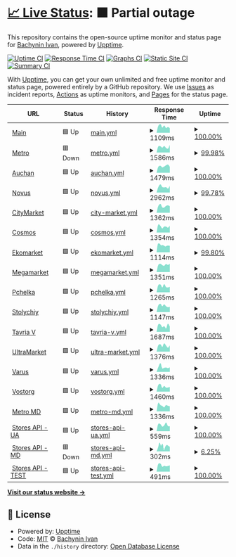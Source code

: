# [📈 Live Status](https://vanyakosmos.github.io/zakaz-uptime): <!--live status--> **🟧 Partial outage**

This repository contains the open-source uptime monitor and status page for [Bachynin Ivan](t.me/vanyakosmos), powered by [Upptime](https://github.com/upptime/upptime).

[![Uptime CI](https://github.com/koj-co/upptime/workflows/Uptime%20CI/badge.svg)](https://github.com/koj-co/upptime/actions?query=workflow%3A%22Uptime+CI%22)
[![Response Time CI](https://github.com/koj-co/upptime/workflows/Response%20Time%20CI/badge.svg)](https://github.com/koj-co/upptime/actions?query=workflow%3A%22Response+Time+CI%22)
[![Graphs CI](https://github.com/koj-co/upptime/workflows/Graphs%20CI/badge.svg)](https://github.com/koj-co/upptime/actions?query=workflow%3A%22Graphs+CI%22)
[![Static Site CI](https://github.com/koj-co/upptime/workflows/Static%20Site%20CI/badge.svg)](https://github.com/koj-co/upptime/actions?query=workflow%3A%22Static+Site+CI%22)
[![Summary CI](https://github.com/koj-co/upptime/workflows/Summary%20CI/badge.svg)](https://github.com/koj-co/upptime/actions?query=workflow%3A%22Summary+CI%22)

With [Upptime](https://upptime.js.org), you can get your own unlimited and free uptime monitor and status page, powered entirely by a GitHub repository. We use [Issues](https://github.com/vanyakosmos/zakaz-uptime/issues) as incident reports, [Actions](https://github.com/vanyakosmos/zakaz-uptime/actions) as uptime monitors, and [Pages](https://vanyakosmos.github.io/zakaz-uptime) for the status page.

<!--start: status pages-->
<!-- This summary is generated by Upptime (https://github.com/upptime/upptime) -->
<!-- Do not edit this manually, your changes will be overwritten -->
<!-- prettier-ignore -->
| URL | Status | History | Response Time | Uptime |
| --- | ------ | ------- | ------------- | ------ |
| <img alt="" src="https://icons.duckduckgo.com/ip3/zakaz.ua.ico" height="13"> [Main](https://zakaz.ua) | 🟩 Up | [main.yml](https://github.com/vanyakosmos/zakaz-uptime/commits/HEAD/history/main.yml) | <details><summary><img alt="Response time graph" src="./graphs/main/response-time-week.png" height="20"> 1109ms</summary><br><a href="https://vanyakosmos.github.io/zakaz-uptime/history/main"><img alt="Response time 807" src="https://img.shields.io/endpoint?url=https%3A%2F%2Fraw.githubusercontent.com%2Fvanyakosmos%2Fzakaz-uptime%2FHEAD%2Fapi%2Fmain%2Fresponse-time.json"></a><br><a href="https://vanyakosmos.github.io/zakaz-uptime/history/main"><img alt="24-hour response time 831" src="https://img.shields.io/endpoint?url=https%3A%2F%2Fraw.githubusercontent.com%2Fvanyakosmos%2Fzakaz-uptime%2FHEAD%2Fapi%2Fmain%2Fresponse-time-day.json"></a><br><a href="https://vanyakosmos.github.io/zakaz-uptime/history/main"><img alt="7-day response time 1109" src="https://img.shields.io/endpoint?url=https%3A%2F%2Fraw.githubusercontent.com%2Fvanyakosmos%2Fzakaz-uptime%2FHEAD%2Fapi%2Fmain%2Fresponse-time-week.json"></a><br><a href="https://vanyakosmos.github.io/zakaz-uptime/history/main"><img alt="30-day response time 1128" src="https://img.shields.io/endpoint?url=https%3A%2F%2Fraw.githubusercontent.com%2Fvanyakosmos%2Fzakaz-uptime%2FHEAD%2Fapi%2Fmain%2Fresponse-time-month.json"></a><br><a href="https://vanyakosmos.github.io/zakaz-uptime/history/main"><img alt="1-year response time 812" src="https://img.shields.io/endpoint?url=https%3A%2F%2Fraw.githubusercontent.com%2Fvanyakosmos%2Fzakaz-uptime%2FHEAD%2Fapi%2Fmain%2Fresponse-time-year.json"></a></details> | <details><summary><a href="https://vanyakosmos.github.io/zakaz-uptime/history/main">100.00%</a></summary><a href="https://vanyakosmos.github.io/zakaz-uptime/history/main"><img alt="All-time uptime 88.96%" src="https://img.shields.io/endpoint?url=https%3A%2F%2Fraw.githubusercontent.com%2Fvanyakosmos%2Fzakaz-uptime%2FHEAD%2Fapi%2Fmain%2Fuptime.json"></a><br><a href="https://vanyakosmos.github.io/zakaz-uptime/history/main"><img alt="24-hour uptime 100.00%" src="https://img.shields.io/endpoint?url=https%3A%2F%2Fraw.githubusercontent.com%2Fvanyakosmos%2Fzakaz-uptime%2FHEAD%2Fapi%2Fmain%2Fuptime-day.json"></a><br><a href="https://vanyakosmos.github.io/zakaz-uptime/history/main"><img alt="7-day uptime 100.00%" src="https://img.shields.io/endpoint?url=https%3A%2F%2Fraw.githubusercontent.com%2Fvanyakosmos%2Fzakaz-uptime%2FHEAD%2Fapi%2Fmain%2Fuptime-week.json"></a><br><a href="https://vanyakosmos.github.io/zakaz-uptime/history/main"><img alt="30-day uptime 100.00%" src="https://img.shields.io/endpoint?url=https%3A%2F%2Fraw.githubusercontent.com%2Fvanyakosmos%2Fzakaz-uptime%2FHEAD%2Fapi%2Fmain%2Fuptime-month.json"></a><br><a href="https://vanyakosmos.github.io/zakaz-uptime/history/main"><img alt="1-year uptime 99.89%" src="https://img.shields.io/endpoint?url=https%3A%2F%2Fraw.githubusercontent.com%2Fvanyakosmos%2Fzakaz-uptime%2FHEAD%2Fapi%2Fmain%2Fuptime-year.json"></a></details>
| <img alt="" src="https://icons.duckduckgo.com/ip3/metro.zakaz.ua.ico" height="13"> [Metro](https://metro.zakaz.ua) | 🟥 Down | [metro.yml](https://github.com/vanyakosmos/zakaz-uptime/commits/HEAD/history/metro.yml) | <details><summary><img alt="Response time graph" src="./graphs/metro/response-time-week.png" height="20"> 1586ms</summary><br><a href="https://vanyakosmos.github.io/zakaz-uptime/history/metro"><img alt="Response time 1634" src="https://img.shields.io/endpoint?url=https%3A%2F%2Fraw.githubusercontent.com%2Fvanyakosmos%2Fzakaz-uptime%2FHEAD%2Fapi%2Fmetro%2Fresponse-time.json"></a><br><a href="https://vanyakosmos.github.io/zakaz-uptime/history/metro"><img alt="24-hour response time 2092" src="https://img.shields.io/endpoint?url=https%3A%2F%2Fraw.githubusercontent.com%2Fvanyakosmos%2Fzakaz-uptime%2FHEAD%2Fapi%2Fmetro%2Fresponse-time-day.json"></a><br><a href="https://vanyakosmos.github.io/zakaz-uptime/history/metro"><img alt="7-day response time 1586" src="https://img.shields.io/endpoint?url=https%3A%2F%2Fraw.githubusercontent.com%2Fvanyakosmos%2Fzakaz-uptime%2FHEAD%2Fapi%2Fmetro%2Fresponse-time-week.json"></a><br><a href="https://vanyakosmos.github.io/zakaz-uptime/history/metro"><img alt="30-day response time 1587" src="https://img.shields.io/endpoint?url=https%3A%2F%2Fraw.githubusercontent.com%2Fvanyakosmos%2Fzakaz-uptime%2FHEAD%2Fapi%2Fmetro%2Fresponse-time-month.json"></a><br><a href="https://vanyakosmos.github.io/zakaz-uptime/history/metro"><img alt="1-year response time 1720" src="https://img.shields.io/endpoint?url=https%3A%2F%2Fraw.githubusercontent.com%2Fvanyakosmos%2Fzakaz-uptime%2FHEAD%2Fapi%2Fmetro%2Fresponse-time-year.json"></a></details> | <details><summary><a href="https://vanyakosmos.github.io/zakaz-uptime/history/metro">99.98%</a></summary><a href="https://vanyakosmos.github.io/zakaz-uptime/history/metro"><img alt="All-time uptime 87.45%" src="https://img.shields.io/endpoint?url=https%3A%2F%2Fraw.githubusercontent.com%2Fvanyakosmos%2Fzakaz-uptime%2FHEAD%2Fapi%2Fmetro%2Fuptime.json"></a><br><a href="https://vanyakosmos.github.io/zakaz-uptime/history/metro"><img alt="24-hour uptime 99.83%" src="https://img.shields.io/endpoint?url=https%3A%2F%2Fraw.githubusercontent.com%2Fvanyakosmos%2Fzakaz-uptime%2FHEAD%2Fapi%2Fmetro%2Fuptime-day.json"></a><br><a href="https://vanyakosmos.github.io/zakaz-uptime/history/metro"><img alt="7-day uptime 99.98%" src="https://img.shields.io/endpoint?url=https%3A%2F%2Fraw.githubusercontent.com%2Fvanyakosmos%2Fzakaz-uptime%2FHEAD%2Fapi%2Fmetro%2Fuptime-week.json"></a><br><a href="https://vanyakosmos.github.io/zakaz-uptime/history/metro"><img alt="30-day uptime 82.39%" src="https://img.shields.io/endpoint?url=https%3A%2F%2Fraw.githubusercontent.com%2Fvanyakosmos%2Fzakaz-uptime%2FHEAD%2Fapi%2Fmetro%2Fuptime-month.json"></a><br><a href="https://vanyakosmos.github.io/zakaz-uptime/history/metro"><img alt="1-year uptime 93.90%" src="https://img.shields.io/endpoint?url=https%3A%2F%2Fraw.githubusercontent.com%2Fvanyakosmos%2Fzakaz-uptime%2FHEAD%2Fapi%2Fmetro%2Fuptime-year.json"></a></details>
| <img alt="" src="https://icons.duckduckgo.com/ip3/auchan.zakaz.ua.ico" height="13"> [Auchan](https://auchan.zakaz.ua) | 🟩 Up | [auchan.yml](https://github.com/vanyakosmos/zakaz-uptime/commits/HEAD/history/auchan.yml) | <details><summary><img alt="Response time graph" src="./graphs/auchan/response-time-week.png" height="20"> 1479ms</summary><br><a href="https://vanyakosmos.github.io/zakaz-uptime/history/auchan"><img alt="Response time 1827" src="https://img.shields.io/endpoint?url=https%3A%2F%2Fraw.githubusercontent.com%2Fvanyakosmos%2Fzakaz-uptime%2FHEAD%2Fapi%2Fauchan%2Fresponse-time.json"></a><br><a href="https://vanyakosmos.github.io/zakaz-uptime/history/auchan"><img alt="24-hour response time 1324" src="https://img.shields.io/endpoint?url=https%3A%2F%2Fraw.githubusercontent.com%2Fvanyakosmos%2Fzakaz-uptime%2FHEAD%2Fapi%2Fauchan%2Fresponse-time-day.json"></a><br><a href="https://vanyakosmos.github.io/zakaz-uptime/history/auchan"><img alt="7-day response time 1479" src="https://img.shields.io/endpoint?url=https%3A%2F%2Fraw.githubusercontent.com%2Fvanyakosmos%2Fzakaz-uptime%2FHEAD%2Fapi%2Fauchan%2Fresponse-time-week.json"></a><br><a href="https://vanyakosmos.github.io/zakaz-uptime/history/auchan"><img alt="30-day response time 1617" src="https://img.shields.io/endpoint?url=https%3A%2F%2Fraw.githubusercontent.com%2Fvanyakosmos%2Fzakaz-uptime%2FHEAD%2Fapi%2Fauchan%2Fresponse-time-month.json"></a><br><a href="https://vanyakosmos.github.io/zakaz-uptime/history/auchan"><img alt="1-year response time 1864" src="https://img.shields.io/endpoint?url=https%3A%2F%2Fraw.githubusercontent.com%2Fvanyakosmos%2Fzakaz-uptime%2FHEAD%2Fapi%2Fauchan%2Fresponse-time-year.json"></a></details> | <details><summary><a href="https://vanyakosmos.github.io/zakaz-uptime/history/auchan">100.00%</a></summary><a href="https://vanyakosmos.github.io/zakaz-uptime/history/auchan"><img alt="All-time uptime 88.90%" src="https://img.shields.io/endpoint?url=https%3A%2F%2Fraw.githubusercontent.com%2Fvanyakosmos%2Fzakaz-uptime%2FHEAD%2Fapi%2Fauchan%2Fuptime.json"></a><br><a href="https://vanyakosmos.github.io/zakaz-uptime/history/auchan"><img alt="24-hour uptime 100.00%" src="https://img.shields.io/endpoint?url=https%3A%2F%2Fraw.githubusercontent.com%2Fvanyakosmos%2Fzakaz-uptime%2FHEAD%2Fapi%2Fauchan%2Fuptime-day.json"></a><br><a href="https://vanyakosmos.github.io/zakaz-uptime/history/auchan"><img alt="7-day uptime 100.00%" src="https://img.shields.io/endpoint?url=https%3A%2F%2Fraw.githubusercontent.com%2Fvanyakosmos%2Fzakaz-uptime%2FHEAD%2Fapi%2Fauchan%2Fuptime-week.json"></a><br><a href="https://vanyakosmos.github.io/zakaz-uptime/history/auchan"><img alt="30-day uptime 100.00%" src="https://img.shields.io/endpoint?url=https%3A%2F%2Fraw.githubusercontent.com%2Fvanyakosmos%2Fzakaz-uptime%2FHEAD%2Fapi%2Fauchan%2Fuptime-month.json"></a><br><a href="https://vanyakosmos.github.io/zakaz-uptime/history/auchan"><img alt="1-year uptime 99.82%" src="https://img.shields.io/endpoint?url=https%3A%2F%2Fraw.githubusercontent.com%2Fvanyakosmos%2Fzakaz-uptime%2FHEAD%2Fapi%2Fauchan%2Fuptime-year.json"></a></details>
| <img alt="" src="https://icons.duckduckgo.com/ip3/novus.zakaz.ua.ico" height="13"> [Novus](https://novus.zakaz.ua) | 🟩 Up | [novus.yml](https://github.com/vanyakosmos/zakaz-uptime/commits/HEAD/history/novus.yml) | <details><summary><img alt="Response time graph" src="./graphs/novus/response-time-week.png" height="20"> 2962ms</summary><br><a href="https://vanyakosmos.github.io/zakaz-uptime/history/novus"><img alt="Response time 1722" src="https://img.shields.io/endpoint?url=https%3A%2F%2Fraw.githubusercontent.com%2Fvanyakosmos%2Fzakaz-uptime%2FHEAD%2Fapi%2Fnovus%2Fresponse-time.json"></a><br><a href="https://vanyakosmos.github.io/zakaz-uptime/history/novus"><img alt="24-hour response time 7126" src="https://img.shields.io/endpoint?url=https%3A%2F%2Fraw.githubusercontent.com%2Fvanyakosmos%2Fzakaz-uptime%2FHEAD%2Fapi%2Fnovus%2Fresponse-time-day.json"></a><br><a href="https://vanyakosmos.github.io/zakaz-uptime/history/novus"><img alt="7-day response time 2962" src="https://img.shields.io/endpoint?url=https%3A%2F%2Fraw.githubusercontent.com%2Fvanyakosmos%2Fzakaz-uptime%2FHEAD%2Fapi%2Fnovus%2Fresponse-time-week.json"></a><br><a href="https://vanyakosmos.github.io/zakaz-uptime/history/novus"><img alt="30-day response time 1995" src="https://img.shields.io/endpoint?url=https%3A%2F%2Fraw.githubusercontent.com%2Fvanyakosmos%2Fzakaz-uptime%2FHEAD%2Fapi%2Fnovus%2Fresponse-time-month.json"></a><br><a href="https://vanyakosmos.github.io/zakaz-uptime/history/novus"><img alt="1-year response time 1760" src="https://img.shields.io/endpoint?url=https%3A%2F%2Fraw.githubusercontent.com%2Fvanyakosmos%2Fzakaz-uptime%2FHEAD%2Fapi%2Fnovus%2Fresponse-time-year.json"></a></details> | <details><summary><a href="https://vanyakosmos.github.io/zakaz-uptime/history/novus">99.78%</a></summary><a href="https://vanyakosmos.github.io/zakaz-uptime/history/novus"><img alt="All-time uptime 88.97%" src="https://img.shields.io/endpoint?url=https%3A%2F%2Fraw.githubusercontent.com%2Fvanyakosmos%2Fzakaz-uptime%2FHEAD%2Fapi%2Fnovus%2Fuptime.json"></a><br><a href="https://vanyakosmos.github.io/zakaz-uptime/history/novus"><img alt="24-hour uptime 98.48%" src="https://img.shields.io/endpoint?url=https%3A%2F%2Fraw.githubusercontent.com%2Fvanyakosmos%2Fzakaz-uptime%2FHEAD%2Fapi%2Fnovus%2Fuptime-day.json"></a><br><a href="https://vanyakosmos.github.io/zakaz-uptime/history/novus"><img alt="7-day uptime 99.78%" src="https://img.shields.io/endpoint?url=https%3A%2F%2Fraw.githubusercontent.com%2Fvanyakosmos%2Fzakaz-uptime%2FHEAD%2Fapi%2Fnovus%2Fuptime-week.json"></a><br><a href="https://vanyakosmos.github.io/zakaz-uptime/history/novus"><img alt="30-day uptime 99.95%" src="https://img.shields.io/endpoint?url=https%3A%2F%2Fraw.githubusercontent.com%2Fvanyakosmos%2Fzakaz-uptime%2FHEAD%2Fapi%2Fnovus%2Fuptime-month.json"></a><br><a href="https://vanyakosmos.github.io/zakaz-uptime/history/novus"><img alt="1-year uptime 99.81%" src="https://img.shields.io/endpoint?url=https%3A%2F%2Fraw.githubusercontent.com%2Fvanyakosmos%2Fzakaz-uptime%2FHEAD%2Fapi%2Fnovus%2Fuptime-year.json"></a></details>
| <img alt="" src="https://icons.duckduckgo.com/ip3/citymarket.zakaz.ua.ico" height="13"> [CityMarket](https://citymarket.zakaz.ua) | 🟩 Up | [city-market.yml](https://github.com/vanyakosmos/zakaz-uptime/commits/HEAD/history/city-market.yml) | <details><summary><img alt="Response time graph" src="./graphs/city-market/response-time-week.png" height="20"> 1362ms</summary><br><a href="https://vanyakosmos.github.io/zakaz-uptime/history/city-market"><img alt="Response time 1097" src="https://img.shields.io/endpoint?url=https%3A%2F%2Fraw.githubusercontent.com%2Fvanyakosmos%2Fzakaz-uptime%2FHEAD%2Fapi%2Fcity-market%2Fresponse-time.json"></a><br><a href="https://vanyakosmos.github.io/zakaz-uptime/history/city-market"><img alt="24-hour response time 1329" src="https://img.shields.io/endpoint?url=https%3A%2F%2Fraw.githubusercontent.com%2Fvanyakosmos%2Fzakaz-uptime%2FHEAD%2Fapi%2Fcity-market%2Fresponse-time-day.json"></a><br><a href="https://vanyakosmos.github.io/zakaz-uptime/history/city-market"><img alt="7-day response time 1362" src="https://img.shields.io/endpoint?url=https%3A%2F%2Fraw.githubusercontent.com%2Fvanyakosmos%2Fzakaz-uptime%2FHEAD%2Fapi%2Fcity-market%2Fresponse-time-week.json"></a><br><a href="https://vanyakosmos.github.io/zakaz-uptime/history/city-market"><img alt="30-day response time 1410" src="https://img.shields.io/endpoint?url=https%3A%2F%2Fraw.githubusercontent.com%2Fvanyakosmos%2Fzakaz-uptime%2FHEAD%2Fapi%2Fcity-market%2Fresponse-time-month.json"></a><br><a href="https://vanyakosmos.github.io/zakaz-uptime/history/city-market"><img alt="1-year response time 1064" src="https://img.shields.io/endpoint?url=https%3A%2F%2Fraw.githubusercontent.com%2Fvanyakosmos%2Fzakaz-uptime%2FHEAD%2Fapi%2Fcity-market%2Fresponse-time-year.json"></a></details> | <details><summary><a href="https://vanyakosmos.github.io/zakaz-uptime/history/city-market">100.00%</a></summary><a href="https://vanyakosmos.github.io/zakaz-uptime/history/city-market"><img alt="All-time uptime 86.11%" src="https://img.shields.io/endpoint?url=https%3A%2F%2Fraw.githubusercontent.com%2Fvanyakosmos%2Fzakaz-uptime%2FHEAD%2Fapi%2Fcity-market%2Fuptime.json"></a><br><a href="https://vanyakosmos.github.io/zakaz-uptime/history/city-market"><img alt="24-hour uptime 100.00%" src="https://img.shields.io/endpoint?url=https%3A%2F%2Fraw.githubusercontent.com%2Fvanyakosmos%2Fzakaz-uptime%2FHEAD%2Fapi%2Fcity-market%2Fuptime-day.json"></a><br><a href="https://vanyakosmos.github.io/zakaz-uptime/history/city-market"><img alt="7-day uptime 100.00%" src="https://img.shields.io/endpoint?url=https%3A%2F%2Fraw.githubusercontent.com%2Fvanyakosmos%2Fzakaz-uptime%2FHEAD%2Fapi%2Fcity-market%2Fuptime-week.json"></a><br><a href="https://vanyakosmos.github.io/zakaz-uptime/history/city-market"><img alt="30-day uptime 100.00%" src="https://img.shields.io/endpoint?url=https%3A%2F%2Fraw.githubusercontent.com%2Fvanyakosmos%2Fzakaz-uptime%2FHEAD%2Fapi%2Fcity-market%2Fuptime-month.json"></a><br><a href="https://vanyakosmos.github.io/zakaz-uptime/history/city-market"><img alt="1-year uptime 99.89%" src="https://img.shields.io/endpoint?url=https%3A%2F%2Fraw.githubusercontent.com%2Fvanyakosmos%2Fzakaz-uptime%2FHEAD%2Fapi%2Fcity-market%2Fuptime-year.json"></a></details>
| <img alt="" src="https://icons.duckduckgo.com/ip3/cosmos.zakaz.ua.ico" height="13"> [Cosmos](https://cosmos.zakaz.ua) | 🟩 Up | [cosmos.yml](https://github.com/vanyakosmos/zakaz-uptime/commits/HEAD/history/cosmos.yml) | <details><summary><img alt="Response time graph" src="./graphs/cosmos/response-time-week.png" height="20"> 1354ms</summary><br><a href="https://vanyakosmos.github.io/zakaz-uptime/history/cosmos"><img alt="Response time 1673" src="https://img.shields.io/endpoint?url=https%3A%2F%2Fraw.githubusercontent.com%2Fvanyakosmos%2Fzakaz-uptime%2FHEAD%2Fapi%2Fcosmos%2Fresponse-time.json"></a><br><a href="https://vanyakosmos.github.io/zakaz-uptime/history/cosmos"><img alt="24-hour response time 1508" src="https://img.shields.io/endpoint?url=https%3A%2F%2Fraw.githubusercontent.com%2Fvanyakosmos%2Fzakaz-uptime%2FHEAD%2Fapi%2Fcosmos%2Fresponse-time-day.json"></a><br><a href="https://vanyakosmos.github.io/zakaz-uptime/history/cosmos"><img alt="7-day response time 1354" src="https://img.shields.io/endpoint?url=https%3A%2F%2Fraw.githubusercontent.com%2Fvanyakosmos%2Fzakaz-uptime%2FHEAD%2Fapi%2Fcosmos%2Fresponse-time-week.json"></a><br><a href="https://vanyakosmos.github.io/zakaz-uptime/history/cosmos"><img alt="30-day response time 1706" src="https://img.shields.io/endpoint?url=https%3A%2F%2Fraw.githubusercontent.com%2Fvanyakosmos%2Fzakaz-uptime%2FHEAD%2Fapi%2Fcosmos%2Fresponse-time-month.json"></a><br><a href="https://vanyakosmos.github.io/zakaz-uptime/history/cosmos"><img alt="1-year response time 1699" src="https://img.shields.io/endpoint?url=https%3A%2F%2Fraw.githubusercontent.com%2Fvanyakosmos%2Fzakaz-uptime%2FHEAD%2Fapi%2Fcosmos%2Fresponse-time-year.json"></a></details> | <details><summary><a href="https://vanyakosmos.github.io/zakaz-uptime/history/cosmos">100.00%</a></summary><a href="https://vanyakosmos.github.io/zakaz-uptime/history/cosmos"><img alt="All-time uptime 86.23%" src="https://img.shields.io/endpoint?url=https%3A%2F%2Fraw.githubusercontent.com%2Fvanyakosmos%2Fzakaz-uptime%2FHEAD%2Fapi%2Fcosmos%2Fuptime.json"></a><br><a href="https://vanyakosmos.github.io/zakaz-uptime/history/cosmos"><img alt="24-hour uptime 100.00%" src="https://img.shields.io/endpoint?url=https%3A%2F%2Fraw.githubusercontent.com%2Fvanyakosmos%2Fzakaz-uptime%2FHEAD%2Fapi%2Fcosmos%2Fuptime-day.json"></a><br><a href="https://vanyakosmos.github.io/zakaz-uptime/history/cosmos"><img alt="7-day uptime 100.00%" src="https://img.shields.io/endpoint?url=https%3A%2F%2Fraw.githubusercontent.com%2Fvanyakosmos%2Fzakaz-uptime%2FHEAD%2Fapi%2Fcosmos%2Fuptime-week.json"></a><br><a href="https://vanyakosmos.github.io/zakaz-uptime/history/cosmos"><img alt="30-day uptime 100.00%" src="https://img.shields.io/endpoint?url=https%3A%2F%2Fraw.githubusercontent.com%2Fvanyakosmos%2Fzakaz-uptime%2FHEAD%2Fapi%2Fcosmos%2Fuptime-month.json"></a><br><a href="https://vanyakosmos.github.io/zakaz-uptime/history/cosmos"><img alt="1-year uptime 99.82%" src="https://img.shields.io/endpoint?url=https%3A%2F%2Fraw.githubusercontent.com%2Fvanyakosmos%2Fzakaz-uptime%2FHEAD%2Fapi%2Fcosmos%2Fuptime-year.json"></a></details>
| <img alt="" src="https://icons.duckduckgo.com/ip3/ekomarket.zakaz.ua.ico" height="13"> [Ekomarket](https://ekomarket.zakaz.ua) | 🟩 Up | [ekomarket.yml](https://github.com/vanyakosmos/zakaz-uptime/commits/HEAD/history/ekomarket.yml) | <details><summary><img alt="Response time graph" src="./graphs/ekomarket/response-time-week.png" height="20"> 1114ms</summary><br><a href="https://vanyakosmos.github.io/zakaz-uptime/history/ekomarket"><img alt="Response time 897" src="https://img.shields.io/endpoint?url=https%3A%2F%2Fraw.githubusercontent.com%2Fvanyakosmos%2Fzakaz-uptime%2FHEAD%2Fapi%2Fekomarket%2Fresponse-time.json"></a><br><a href="https://vanyakosmos.github.io/zakaz-uptime/history/ekomarket"><img alt="24-hour response time 1015" src="https://img.shields.io/endpoint?url=https%3A%2F%2Fraw.githubusercontent.com%2Fvanyakosmos%2Fzakaz-uptime%2FHEAD%2Fapi%2Fekomarket%2Fresponse-time-day.json"></a><br><a href="https://vanyakosmos.github.io/zakaz-uptime/history/ekomarket"><img alt="7-day response time 1114" src="https://img.shields.io/endpoint?url=https%3A%2F%2Fraw.githubusercontent.com%2Fvanyakosmos%2Fzakaz-uptime%2FHEAD%2Fapi%2Fekomarket%2Fresponse-time-week.json"></a><br><a href="https://vanyakosmos.github.io/zakaz-uptime/history/ekomarket"><img alt="30-day response time 1173" src="https://img.shields.io/endpoint?url=https%3A%2F%2Fraw.githubusercontent.com%2Fvanyakosmos%2Fzakaz-uptime%2FHEAD%2Fapi%2Fekomarket%2Fresponse-time-month.json"></a><br><a href="https://vanyakosmos.github.io/zakaz-uptime/history/ekomarket"><img alt="1-year response time 894" src="https://img.shields.io/endpoint?url=https%3A%2F%2Fraw.githubusercontent.com%2Fvanyakosmos%2Fzakaz-uptime%2FHEAD%2Fapi%2Fekomarket%2Fresponse-time-year.json"></a></details> | <details><summary><a href="https://vanyakosmos.github.io/zakaz-uptime/history/ekomarket">99.80%</a></summary><a href="https://vanyakosmos.github.io/zakaz-uptime/history/ekomarket"><img alt="All-time uptime 86.22%" src="https://img.shields.io/endpoint?url=https%3A%2F%2Fraw.githubusercontent.com%2Fvanyakosmos%2Fzakaz-uptime%2FHEAD%2Fapi%2Fekomarket%2Fuptime.json"></a><br><a href="https://vanyakosmos.github.io/zakaz-uptime/history/ekomarket"><img alt="24-hour uptime 100.00%" src="https://img.shields.io/endpoint?url=https%3A%2F%2Fraw.githubusercontent.com%2Fvanyakosmos%2Fzakaz-uptime%2FHEAD%2Fapi%2Fekomarket%2Fuptime-day.json"></a><br><a href="https://vanyakosmos.github.io/zakaz-uptime/history/ekomarket"><img alt="7-day uptime 99.80%" src="https://img.shields.io/endpoint?url=https%3A%2F%2Fraw.githubusercontent.com%2Fvanyakosmos%2Fzakaz-uptime%2FHEAD%2Fapi%2Fekomarket%2Fuptime-week.json"></a><br><a href="https://vanyakosmos.github.io/zakaz-uptime/history/ekomarket"><img alt="30-day uptime 99.95%" src="https://img.shields.io/endpoint?url=https%3A%2F%2Fraw.githubusercontent.com%2Fvanyakosmos%2Fzakaz-uptime%2FHEAD%2Fapi%2Fekomarket%2Fuptime-month.json"></a><br><a href="https://vanyakosmos.github.io/zakaz-uptime/history/ekomarket"><img alt="1-year uptime 99.88%" src="https://img.shields.io/endpoint?url=https%3A%2F%2Fraw.githubusercontent.com%2Fvanyakosmos%2Fzakaz-uptime%2FHEAD%2Fapi%2Fekomarket%2Fuptime-year.json"></a></details>
| <img alt="" src="https://icons.duckduckgo.com/ip3/megamarket.zakaz.ua.ico" height="13"> [Megamarket](https://megamarket.zakaz.ua) | 🟩 Up | [megamarket.yml](https://github.com/vanyakosmos/zakaz-uptime/commits/HEAD/history/megamarket.yml) | <details><summary><img alt="Response time graph" src="./graphs/megamarket/response-time-week.png" height="20"> 1351ms</summary><br><a href="https://vanyakosmos.github.io/zakaz-uptime/history/megamarket"><img alt="Response time 1648" src="https://img.shields.io/endpoint?url=https%3A%2F%2Fraw.githubusercontent.com%2Fvanyakosmos%2Fzakaz-uptime%2FHEAD%2Fapi%2Fmegamarket%2Fresponse-time.json"></a><br><a href="https://vanyakosmos.github.io/zakaz-uptime/history/megamarket"><img alt="24-hour response time 1510" src="https://img.shields.io/endpoint?url=https%3A%2F%2Fraw.githubusercontent.com%2Fvanyakosmos%2Fzakaz-uptime%2FHEAD%2Fapi%2Fmegamarket%2Fresponse-time-day.json"></a><br><a href="https://vanyakosmos.github.io/zakaz-uptime/history/megamarket"><img alt="7-day response time 1351" src="https://img.shields.io/endpoint?url=https%3A%2F%2Fraw.githubusercontent.com%2Fvanyakosmos%2Fzakaz-uptime%2FHEAD%2Fapi%2Fmegamarket%2Fresponse-time-week.json"></a><br><a href="https://vanyakosmos.github.io/zakaz-uptime/history/megamarket"><img alt="30-day response time 1646" src="https://img.shields.io/endpoint?url=https%3A%2F%2Fraw.githubusercontent.com%2Fvanyakosmos%2Fzakaz-uptime%2FHEAD%2Fapi%2Fmegamarket%2Fresponse-time-month.json"></a><br><a href="https://vanyakosmos.github.io/zakaz-uptime/history/megamarket"><img alt="1-year response time 1659" src="https://img.shields.io/endpoint?url=https%3A%2F%2Fraw.githubusercontent.com%2Fvanyakosmos%2Fzakaz-uptime%2FHEAD%2Fapi%2Fmegamarket%2Fresponse-time-year.json"></a></details> | <details><summary><a href="https://vanyakosmos.github.io/zakaz-uptime/history/megamarket">100.00%</a></summary><a href="https://vanyakosmos.github.io/zakaz-uptime/history/megamarket"><img alt="All-time uptime 86.23%" src="https://img.shields.io/endpoint?url=https%3A%2F%2Fraw.githubusercontent.com%2Fvanyakosmos%2Fzakaz-uptime%2FHEAD%2Fapi%2Fmegamarket%2Fuptime.json"></a><br><a href="https://vanyakosmos.github.io/zakaz-uptime/history/megamarket"><img alt="24-hour uptime 100.00%" src="https://img.shields.io/endpoint?url=https%3A%2F%2Fraw.githubusercontent.com%2Fvanyakosmos%2Fzakaz-uptime%2FHEAD%2Fapi%2Fmegamarket%2Fuptime-day.json"></a><br><a href="https://vanyakosmos.github.io/zakaz-uptime/history/megamarket"><img alt="7-day uptime 100.00%" src="https://img.shields.io/endpoint?url=https%3A%2F%2Fraw.githubusercontent.com%2Fvanyakosmos%2Fzakaz-uptime%2FHEAD%2Fapi%2Fmegamarket%2Fuptime-week.json"></a><br><a href="https://vanyakosmos.github.io/zakaz-uptime/history/megamarket"><img alt="30-day uptime 100.00%" src="https://img.shields.io/endpoint?url=https%3A%2F%2Fraw.githubusercontent.com%2Fvanyakosmos%2Fzakaz-uptime%2FHEAD%2Fapi%2Fmegamarket%2Fuptime-month.json"></a><br><a href="https://vanyakosmos.github.io/zakaz-uptime/history/megamarket"><img alt="1-year uptime 99.82%" src="https://img.shields.io/endpoint?url=https%3A%2F%2Fraw.githubusercontent.com%2Fvanyakosmos%2Fzakaz-uptime%2FHEAD%2Fapi%2Fmegamarket%2Fuptime-year.json"></a></details>
| <img alt="" src="https://icons.duckduckgo.com/ip3/pchelka.zakaz.ua.ico" height="13"> [Pchelka](https://pchelka.zakaz.ua) | 🟩 Up | [pchelka.yml](https://github.com/vanyakosmos/zakaz-uptime/commits/HEAD/history/pchelka.yml) | <details><summary><img alt="Response time graph" src="./graphs/pchelka/response-time-week.png" height="20"> 1265ms</summary><br><a href="https://vanyakosmos.github.io/zakaz-uptime/history/pchelka"><img alt="Response time 845" src="https://img.shields.io/endpoint?url=https%3A%2F%2Fraw.githubusercontent.com%2Fvanyakosmos%2Fzakaz-uptime%2FHEAD%2Fapi%2Fpchelka%2Fresponse-time.json"></a><br><a href="https://vanyakosmos.github.io/zakaz-uptime/history/pchelka"><img alt="24-hour response time 1105" src="https://img.shields.io/endpoint?url=https%3A%2F%2Fraw.githubusercontent.com%2Fvanyakosmos%2Fzakaz-uptime%2FHEAD%2Fapi%2Fpchelka%2Fresponse-time-day.json"></a><br><a href="https://vanyakosmos.github.io/zakaz-uptime/history/pchelka"><img alt="7-day response time 1265" src="https://img.shields.io/endpoint?url=https%3A%2F%2Fraw.githubusercontent.com%2Fvanyakosmos%2Fzakaz-uptime%2FHEAD%2Fapi%2Fpchelka%2Fresponse-time-week.json"></a><br><a href="https://vanyakosmos.github.io/zakaz-uptime/history/pchelka"><img alt="30-day response time 1232" src="https://img.shields.io/endpoint?url=https%3A%2F%2Fraw.githubusercontent.com%2Fvanyakosmos%2Fzakaz-uptime%2FHEAD%2Fapi%2Fpchelka%2Fresponse-time-month.json"></a><br><a href="https://vanyakosmos.github.io/zakaz-uptime/history/pchelka"><img alt="1-year response time 841" src="https://img.shields.io/endpoint?url=https%3A%2F%2Fraw.githubusercontent.com%2Fvanyakosmos%2Fzakaz-uptime%2FHEAD%2Fapi%2Fpchelka%2Fresponse-time-year.json"></a></details> | <details><summary><a href="https://vanyakosmos.github.io/zakaz-uptime/history/pchelka">100.00%</a></summary><a href="https://vanyakosmos.github.io/zakaz-uptime/history/pchelka"><img alt="All-time uptime 86.11%" src="https://img.shields.io/endpoint?url=https%3A%2F%2Fraw.githubusercontent.com%2Fvanyakosmos%2Fzakaz-uptime%2FHEAD%2Fapi%2Fpchelka%2Fuptime.json"></a><br><a href="https://vanyakosmos.github.io/zakaz-uptime/history/pchelka"><img alt="24-hour uptime 100.00%" src="https://img.shields.io/endpoint?url=https%3A%2F%2Fraw.githubusercontent.com%2Fvanyakosmos%2Fzakaz-uptime%2FHEAD%2Fapi%2Fpchelka%2Fuptime-day.json"></a><br><a href="https://vanyakosmos.github.io/zakaz-uptime/history/pchelka"><img alt="7-day uptime 100.00%" src="https://img.shields.io/endpoint?url=https%3A%2F%2Fraw.githubusercontent.com%2Fvanyakosmos%2Fzakaz-uptime%2FHEAD%2Fapi%2Fpchelka%2Fuptime-week.json"></a><br><a href="https://vanyakosmos.github.io/zakaz-uptime/history/pchelka"><img alt="30-day uptime 100.00%" src="https://img.shields.io/endpoint?url=https%3A%2F%2Fraw.githubusercontent.com%2Fvanyakosmos%2Fzakaz-uptime%2FHEAD%2Fapi%2Fpchelka%2Fuptime-month.json"></a><br><a href="https://vanyakosmos.github.io/zakaz-uptime/history/pchelka"><img alt="1-year uptime 99.89%" src="https://img.shields.io/endpoint?url=https%3A%2F%2Fraw.githubusercontent.com%2Fvanyakosmos%2Fzakaz-uptime%2FHEAD%2Fapi%2Fpchelka%2Fuptime-year.json"></a></details>
| <img alt="" src="https://icons.duckduckgo.com/ip3/stolychyi.zakaz.ua.ico" height="13"> [Stolychiy](https://stolychyi.zakaz.ua) | 🟩 Up | [stolychiy.yml](https://github.com/vanyakosmos/zakaz-uptime/commits/HEAD/history/stolychiy.yml) | <details><summary><img alt="Response time graph" src="./graphs/stolychiy/response-time-week.png" height="20"> 1147ms</summary><br><a href="https://vanyakosmos.github.io/zakaz-uptime/history/stolychiy"><img alt="Response time 869" src="https://img.shields.io/endpoint?url=https%3A%2F%2Fraw.githubusercontent.com%2Fvanyakosmos%2Fzakaz-uptime%2FHEAD%2Fapi%2Fstolychiy%2Fresponse-time.json"></a><br><a href="https://vanyakosmos.github.io/zakaz-uptime/history/stolychiy"><img alt="24-hour response time 941" src="https://img.shields.io/endpoint?url=https%3A%2F%2Fraw.githubusercontent.com%2Fvanyakosmos%2Fzakaz-uptime%2FHEAD%2Fapi%2Fstolychiy%2Fresponse-time-day.json"></a><br><a href="https://vanyakosmos.github.io/zakaz-uptime/history/stolychiy"><img alt="7-day response time 1147" src="https://img.shields.io/endpoint?url=https%3A%2F%2Fraw.githubusercontent.com%2Fvanyakosmos%2Fzakaz-uptime%2FHEAD%2Fapi%2Fstolychiy%2Fresponse-time-week.json"></a><br><a href="https://vanyakosmos.github.io/zakaz-uptime/history/stolychiy"><img alt="30-day response time 1218" src="https://img.shields.io/endpoint?url=https%3A%2F%2Fraw.githubusercontent.com%2Fvanyakosmos%2Fzakaz-uptime%2FHEAD%2Fapi%2Fstolychiy%2Fresponse-time-month.json"></a><br><a href="https://vanyakosmos.github.io/zakaz-uptime/history/stolychiy"><img alt="1-year response time 877" src="https://img.shields.io/endpoint?url=https%3A%2F%2Fraw.githubusercontent.com%2Fvanyakosmos%2Fzakaz-uptime%2FHEAD%2Fapi%2Fstolychiy%2Fresponse-time-year.json"></a></details> | <details><summary><a href="https://vanyakosmos.github.io/zakaz-uptime/history/stolychiy">100.00%</a></summary><a href="https://vanyakosmos.github.io/zakaz-uptime/history/stolychiy"><img alt="All-time uptime 86.22%" src="https://img.shields.io/endpoint?url=https%3A%2F%2Fraw.githubusercontent.com%2Fvanyakosmos%2Fzakaz-uptime%2FHEAD%2Fapi%2Fstolychiy%2Fuptime.json"></a><br><a href="https://vanyakosmos.github.io/zakaz-uptime/history/stolychiy"><img alt="24-hour uptime 100.00%" src="https://img.shields.io/endpoint?url=https%3A%2F%2Fraw.githubusercontent.com%2Fvanyakosmos%2Fzakaz-uptime%2FHEAD%2Fapi%2Fstolychiy%2Fuptime-day.json"></a><br><a href="https://vanyakosmos.github.io/zakaz-uptime/history/stolychiy"><img alt="7-day uptime 100.00%" src="https://img.shields.io/endpoint?url=https%3A%2F%2Fraw.githubusercontent.com%2Fvanyakosmos%2Fzakaz-uptime%2FHEAD%2Fapi%2Fstolychiy%2Fuptime-week.json"></a><br><a href="https://vanyakosmos.github.io/zakaz-uptime/history/stolychiy"><img alt="30-day uptime 100.00%" src="https://img.shields.io/endpoint?url=https%3A%2F%2Fraw.githubusercontent.com%2Fvanyakosmos%2Fzakaz-uptime%2FHEAD%2Fapi%2Fstolychiy%2Fuptime-month.json"></a><br><a href="https://vanyakosmos.github.io/zakaz-uptime/history/stolychiy"><img alt="1-year uptime 99.89%" src="https://img.shields.io/endpoint?url=https%3A%2F%2Fraw.githubusercontent.com%2Fvanyakosmos%2Fzakaz-uptime%2FHEAD%2Fapi%2Fstolychiy%2Fuptime-year.json"></a></details>
| <img alt="" src="https://icons.duckduckgo.com/ip3/tavriav.zakaz.ua.ico" height="13"> [Tavria V](https://tavriav.zakaz.ua) | 🟩 Up | [tavria-v.yml](https://github.com/vanyakosmos/zakaz-uptime/commits/HEAD/history/tavria-v.yml) | <details><summary><img alt="Response time graph" src="./graphs/tavria-v/response-time-week.png" height="20"> 1687ms</summary><br><a href="https://vanyakosmos.github.io/zakaz-uptime/history/tavria-v"><img alt="Response time 1574" src="https://img.shields.io/endpoint?url=https%3A%2F%2Fraw.githubusercontent.com%2Fvanyakosmos%2Fzakaz-uptime%2FHEAD%2Fapi%2Ftavria-v%2Fresponse-time.json"></a><br><a href="https://vanyakosmos.github.io/zakaz-uptime/history/tavria-v"><img alt="24-hour response time 1443" src="https://img.shields.io/endpoint?url=https%3A%2F%2Fraw.githubusercontent.com%2Fvanyakosmos%2Fzakaz-uptime%2FHEAD%2Fapi%2Ftavria-v%2Fresponse-time-day.json"></a><br><a href="https://vanyakosmos.github.io/zakaz-uptime/history/tavria-v"><img alt="7-day response time 1687" src="https://img.shields.io/endpoint?url=https%3A%2F%2Fraw.githubusercontent.com%2Fvanyakosmos%2Fzakaz-uptime%2FHEAD%2Fapi%2Ftavria-v%2Fresponse-time-week.json"></a><br><a href="https://vanyakosmos.github.io/zakaz-uptime/history/tavria-v"><img alt="30-day response time 1563" src="https://img.shields.io/endpoint?url=https%3A%2F%2Fraw.githubusercontent.com%2Fvanyakosmos%2Fzakaz-uptime%2FHEAD%2Fapi%2Ftavria-v%2Fresponse-time-month.json"></a><br><a href="https://vanyakosmos.github.io/zakaz-uptime/history/tavria-v"><img alt="1-year response time 1592" src="https://img.shields.io/endpoint?url=https%3A%2F%2Fraw.githubusercontent.com%2Fvanyakosmos%2Fzakaz-uptime%2FHEAD%2Fapi%2Ftavria-v%2Fresponse-time-year.json"></a></details> | <details><summary><a href="https://vanyakosmos.github.io/zakaz-uptime/history/tavria-v">100.00%</a></summary><a href="https://vanyakosmos.github.io/zakaz-uptime/history/tavria-v"><img alt="All-time uptime 86.23%" src="https://img.shields.io/endpoint?url=https%3A%2F%2Fraw.githubusercontent.com%2Fvanyakosmos%2Fzakaz-uptime%2FHEAD%2Fapi%2Ftavria-v%2Fuptime.json"></a><br><a href="https://vanyakosmos.github.io/zakaz-uptime/history/tavria-v"><img alt="24-hour uptime 100.00%" src="https://img.shields.io/endpoint?url=https%3A%2F%2Fraw.githubusercontent.com%2Fvanyakosmos%2Fzakaz-uptime%2FHEAD%2Fapi%2Ftavria-v%2Fuptime-day.json"></a><br><a href="https://vanyakosmos.github.io/zakaz-uptime/history/tavria-v"><img alt="7-day uptime 100.00%" src="https://img.shields.io/endpoint?url=https%3A%2F%2Fraw.githubusercontent.com%2Fvanyakosmos%2Fzakaz-uptime%2FHEAD%2Fapi%2Ftavria-v%2Fuptime-week.json"></a><br><a href="https://vanyakosmos.github.io/zakaz-uptime/history/tavria-v"><img alt="30-day uptime 100.00%" src="https://img.shields.io/endpoint?url=https%3A%2F%2Fraw.githubusercontent.com%2Fvanyakosmos%2Fzakaz-uptime%2FHEAD%2Fapi%2Ftavria-v%2Fuptime-month.json"></a><br><a href="https://vanyakosmos.github.io/zakaz-uptime/history/tavria-v"><img alt="1-year uptime 99.82%" src="https://img.shields.io/endpoint?url=https%3A%2F%2Fraw.githubusercontent.com%2Fvanyakosmos%2Fzakaz-uptime%2FHEAD%2Fapi%2Ftavria-v%2Fuptime-year.json"></a></details>
| <img alt="" src="https://icons.duckduckgo.com/ip3/ultramarket.zakaz.ua.ico" height="13"> [UltraMarket](https://ultramarket.zakaz.ua) | 🟩 Up | [ultra-market.yml](https://github.com/vanyakosmos/zakaz-uptime/commits/HEAD/history/ultra-market.yml) | <details><summary><img alt="Response time graph" src="./graphs/ultra-market/response-time-week.png" height="20"> 1376ms</summary><br><a href="https://vanyakosmos.github.io/zakaz-uptime/history/ultra-market"><img alt="Response time 1637" src="https://img.shields.io/endpoint?url=https%3A%2F%2Fraw.githubusercontent.com%2Fvanyakosmos%2Fzakaz-uptime%2FHEAD%2Fapi%2Fultra-market%2Fresponse-time.json"></a><br><a href="https://vanyakosmos.github.io/zakaz-uptime/history/ultra-market"><img alt="24-hour response time 1368" src="https://img.shields.io/endpoint?url=https%3A%2F%2Fraw.githubusercontent.com%2Fvanyakosmos%2Fzakaz-uptime%2FHEAD%2Fapi%2Fultra-market%2Fresponse-time-day.json"></a><br><a href="https://vanyakosmos.github.io/zakaz-uptime/history/ultra-market"><img alt="7-day response time 1376" src="https://img.shields.io/endpoint?url=https%3A%2F%2Fraw.githubusercontent.com%2Fvanyakosmos%2Fzakaz-uptime%2FHEAD%2Fapi%2Fultra-market%2Fresponse-time-week.json"></a><br><a href="https://vanyakosmos.github.io/zakaz-uptime/history/ultra-market"><img alt="30-day response time 1701" src="https://img.shields.io/endpoint?url=https%3A%2F%2Fraw.githubusercontent.com%2Fvanyakosmos%2Fzakaz-uptime%2FHEAD%2Fapi%2Fultra-market%2Fresponse-time-month.json"></a><br><a href="https://vanyakosmos.github.io/zakaz-uptime/history/ultra-market"><img alt="1-year response time 1667" src="https://img.shields.io/endpoint?url=https%3A%2F%2Fraw.githubusercontent.com%2Fvanyakosmos%2Fzakaz-uptime%2FHEAD%2Fapi%2Fultra-market%2Fresponse-time-year.json"></a></details> | <details><summary><a href="https://vanyakosmos.github.io/zakaz-uptime/history/ultra-market">100.00%</a></summary><a href="https://vanyakosmos.github.io/zakaz-uptime/history/ultra-market"><img alt="All-time uptime 86.23%" src="https://img.shields.io/endpoint?url=https%3A%2F%2Fraw.githubusercontent.com%2Fvanyakosmos%2Fzakaz-uptime%2FHEAD%2Fapi%2Fultra-market%2Fuptime.json"></a><br><a href="https://vanyakosmos.github.io/zakaz-uptime/history/ultra-market"><img alt="24-hour uptime 100.00%" src="https://img.shields.io/endpoint?url=https%3A%2F%2Fraw.githubusercontent.com%2Fvanyakosmos%2Fzakaz-uptime%2FHEAD%2Fapi%2Fultra-market%2Fuptime-day.json"></a><br><a href="https://vanyakosmos.github.io/zakaz-uptime/history/ultra-market"><img alt="7-day uptime 100.00%" src="https://img.shields.io/endpoint?url=https%3A%2F%2Fraw.githubusercontent.com%2Fvanyakosmos%2Fzakaz-uptime%2FHEAD%2Fapi%2Fultra-market%2Fuptime-week.json"></a><br><a href="https://vanyakosmos.github.io/zakaz-uptime/history/ultra-market"><img alt="30-day uptime 100.00%" src="https://img.shields.io/endpoint?url=https%3A%2F%2Fraw.githubusercontent.com%2Fvanyakosmos%2Fzakaz-uptime%2FHEAD%2Fapi%2Fultra-market%2Fuptime-month.json"></a><br><a href="https://vanyakosmos.github.io/zakaz-uptime/history/ultra-market"><img alt="1-year uptime 99.83%" src="https://img.shields.io/endpoint?url=https%3A%2F%2Fraw.githubusercontent.com%2Fvanyakosmos%2Fzakaz-uptime%2FHEAD%2Fapi%2Fultra-market%2Fuptime-year.json"></a></details>
| <img alt="" src="https://icons.duckduckgo.com/ip3/varus.zakaz.ua.ico" height="13"> [Varus](https://varus.zakaz.ua) | 🟩 Up | [varus.yml](https://github.com/vanyakosmos/zakaz-uptime/commits/HEAD/history/varus.yml) | <details><summary><img alt="Response time graph" src="./graphs/varus/response-time-week.png" height="20"> 1336ms</summary><br><a href="https://vanyakosmos.github.io/zakaz-uptime/history/varus"><img alt="Response time 1505" src="https://img.shields.io/endpoint?url=https%3A%2F%2Fraw.githubusercontent.com%2Fvanyakosmos%2Fzakaz-uptime%2FHEAD%2Fapi%2Fvarus%2Fresponse-time.json"></a><br><a href="https://vanyakosmos.github.io/zakaz-uptime/history/varus"><img alt="24-hour response time 1253" src="https://img.shields.io/endpoint?url=https%3A%2F%2Fraw.githubusercontent.com%2Fvanyakosmos%2Fzakaz-uptime%2FHEAD%2Fapi%2Fvarus%2Fresponse-time-day.json"></a><br><a href="https://vanyakosmos.github.io/zakaz-uptime/history/varus"><img alt="7-day response time 1336" src="https://img.shields.io/endpoint?url=https%3A%2F%2Fraw.githubusercontent.com%2Fvanyakosmos%2Fzakaz-uptime%2FHEAD%2Fapi%2Fvarus%2Fresponse-time-week.json"></a><br><a href="https://vanyakosmos.github.io/zakaz-uptime/history/varus"><img alt="30-day response time 1273" src="https://img.shields.io/endpoint?url=https%3A%2F%2Fraw.githubusercontent.com%2Fvanyakosmos%2Fzakaz-uptime%2FHEAD%2Fapi%2Fvarus%2Fresponse-time-month.json"></a><br><a href="https://vanyakosmos.github.io/zakaz-uptime/history/varus"><img alt="1-year response time 1547" src="https://img.shields.io/endpoint?url=https%3A%2F%2Fraw.githubusercontent.com%2Fvanyakosmos%2Fzakaz-uptime%2FHEAD%2Fapi%2Fvarus%2Fresponse-time-year.json"></a></details> | <details><summary><a href="https://vanyakosmos.github.io/zakaz-uptime/history/varus">100.00%</a></summary><a href="https://vanyakosmos.github.io/zakaz-uptime/history/varus"><img alt="All-time uptime 69.70%" src="https://img.shields.io/endpoint?url=https%3A%2F%2Fraw.githubusercontent.com%2Fvanyakosmos%2Fzakaz-uptime%2FHEAD%2Fapi%2Fvarus%2Fuptime.json"></a><br><a href="https://vanyakosmos.github.io/zakaz-uptime/history/varus"><img alt="24-hour uptime 100.00%" src="https://img.shields.io/endpoint?url=https%3A%2F%2Fraw.githubusercontent.com%2Fvanyakosmos%2Fzakaz-uptime%2FHEAD%2Fapi%2Fvarus%2Fuptime-day.json"></a><br><a href="https://vanyakosmos.github.io/zakaz-uptime/history/varus"><img alt="7-day uptime 100.00%" src="https://img.shields.io/endpoint?url=https%3A%2F%2Fraw.githubusercontent.com%2Fvanyakosmos%2Fzakaz-uptime%2FHEAD%2Fapi%2Fvarus%2Fuptime-week.json"></a><br><a href="https://vanyakosmos.github.io/zakaz-uptime/history/varus"><img alt="30-day uptime 100.00%" src="https://img.shields.io/endpoint?url=https%3A%2F%2Fraw.githubusercontent.com%2Fvanyakosmos%2Fzakaz-uptime%2FHEAD%2Fapi%2Fvarus%2Fuptime-month.json"></a><br><a href="https://vanyakosmos.github.io/zakaz-uptime/history/varus"><img alt="1-year uptime 48.04%" src="https://img.shields.io/endpoint?url=https%3A%2F%2Fraw.githubusercontent.com%2Fvanyakosmos%2Fzakaz-uptime%2FHEAD%2Fapi%2Fvarus%2Fuptime-year.json"></a></details>
| <img alt="" src="https://icons.duckduckgo.com/ip3/vostorg.zakaz.ua.ico" height="13"> [Vostorg](https://vostorg.zakaz.ua) | 🟩 Up | [vostorg.yml](https://github.com/vanyakosmos/zakaz-uptime/commits/HEAD/history/vostorg.yml) | <details><summary><img alt="Response time graph" src="./graphs/vostorg/response-time-week.png" height="20"> 1460ms</summary><br><a href="https://vanyakosmos.github.io/zakaz-uptime/history/vostorg"><img alt="Response time 1599" src="https://img.shields.io/endpoint?url=https%3A%2F%2Fraw.githubusercontent.com%2Fvanyakosmos%2Fzakaz-uptime%2FHEAD%2Fapi%2Fvostorg%2Fresponse-time.json"></a><br><a href="https://vanyakosmos.github.io/zakaz-uptime/history/vostorg"><img alt="24-hour response time 1302" src="https://img.shields.io/endpoint?url=https%3A%2F%2Fraw.githubusercontent.com%2Fvanyakosmos%2Fzakaz-uptime%2FHEAD%2Fapi%2Fvostorg%2Fresponse-time-day.json"></a><br><a href="https://vanyakosmos.github.io/zakaz-uptime/history/vostorg"><img alt="7-day response time 1460" src="https://img.shields.io/endpoint?url=https%3A%2F%2Fraw.githubusercontent.com%2Fvanyakosmos%2Fzakaz-uptime%2FHEAD%2Fapi%2Fvostorg%2Fresponse-time-week.json"></a><br><a href="https://vanyakosmos.github.io/zakaz-uptime/history/vostorg"><img alt="30-day response time 1727" src="https://img.shields.io/endpoint?url=https%3A%2F%2Fraw.githubusercontent.com%2Fvanyakosmos%2Fzakaz-uptime%2FHEAD%2Fapi%2Fvostorg%2Fresponse-time-month.json"></a><br><a href="https://vanyakosmos.github.io/zakaz-uptime/history/vostorg"><img alt="1-year response time 1621" src="https://img.shields.io/endpoint?url=https%3A%2F%2Fraw.githubusercontent.com%2Fvanyakosmos%2Fzakaz-uptime%2FHEAD%2Fapi%2Fvostorg%2Fresponse-time-year.json"></a></details> | <details><summary><a href="https://vanyakosmos.github.io/zakaz-uptime/history/vostorg">100.00%</a></summary><a href="https://vanyakosmos.github.io/zakaz-uptime/history/vostorg"><img alt="All-time uptime 86.23%" src="https://img.shields.io/endpoint?url=https%3A%2F%2Fraw.githubusercontent.com%2Fvanyakosmos%2Fzakaz-uptime%2FHEAD%2Fapi%2Fvostorg%2Fuptime.json"></a><br><a href="https://vanyakosmos.github.io/zakaz-uptime/history/vostorg"><img alt="24-hour uptime 100.00%" src="https://img.shields.io/endpoint?url=https%3A%2F%2Fraw.githubusercontent.com%2Fvanyakosmos%2Fzakaz-uptime%2FHEAD%2Fapi%2Fvostorg%2Fuptime-day.json"></a><br><a href="https://vanyakosmos.github.io/zakaz-uptime/history/vostorg"><img alt="7-day uptime 100.00%" src="https://img.shields.io/endpoint?url=https%3A%2F%2Fraw.githubusercontent.com%2Fvanyakosmos%2Fzakaz-uptime%2FHEAD%2Fapi%2Fvostorg%2Fuptime-week.json"></a><br><a href="https://vanyakosmos.github.io/zakaz-uptime/history/vostorg"><img alt="30-day uptime 100.00%" src="https://img.shields.io/endpoint?url=https%3A%2F%2Fraw.githubusercontent.com%2Fvanyakosmos%2Fzakaz-uptime%2FHEAD%2Fapi%2Fvostorg%2Fuptime-month.json"></a><br><a href="https://vanyakosmos.github.io/zakaz-uptime/history/vostorg"><img alt="1-year uptime 99.83%" src="https://img.shields.io/endpoint?url=https%3A%2F%2Fraw.githubusercontent.com%2Fvanyakosmos%2Fzakaz-uptime%2FHEAD%2Fapi%2Fvostorg%2Fuptime-year.json"></a></details>
| <img alt="" src="https://icons.duckduckgo.com/ip3/metro.zakaz.md.ico" height="13"> [Metro MD](https://metro.zakaz.md) | 🟩 Up | [metro-md.yml](https://github.com/vanyakosmos/zakaz-uptime/commits/HEAD/history/metro-md.yml) | <details><summary><img alt="Response time graph" src="./graphs/metro-md/response-time-week.png" height="20"> 1336ms</summary><br><a href="https://vanyakosmos.github.io/zakaz-uptime/history/metro-md"><img alt="Response time 1732" src="https://img.shields.io/endpoint?url=https%3A%2F%2Fraw.githubusercontent.com%2Fvanyakosmos%2Fzakaz-uptime%2FHEAD%2Fapi%2Fmetro-md%2Fresponse-time.json"></a><br><a href="https://vanyakosmos.github.io/zakaz-uptime/history/metro-md"><img alt="24-hour response time 1139" src="https://img.shields.io/endpoint?url=https%3A%2F%2Fraw.githubusercontent.com%2Fvanyakosmos%2Fzakaz-uptime%2FHEAD%2Fapi%2Fmetro-md%2Fresponse-time-day.json"></a><br><a href="https://vanyakosmos.github.io/zakaz-uptime/history/metro-md"><img alt="7-day response time 1336" src="https://img.shields.io/endpoint?url=https%3A%2F%2Fraw.githubusercontent.com%2Fvanyakosmos%2Fzakaz-uptime%2FHEAD%2Fapi%2Fmetro-md%2Fresponse-time-week.json"></a><br><a href="https://vanyakosmos.github.io/zakaz-uptime/history/metro-md"><img alt="30-day response time 1362" src="https://img.shields.io/endpoint?url=https%3A%2F%2Fraw.githubusercontent.com%2Fvanyakosmos%2Fzakaz-uptime%2FHEAD%2Fapi%2Fmetro-md%2Fresponse-time-month.json"></a><br><a href="https://vanyakosmos.github.io/zakaz-uptime/history/metro-md"><img alt="1-year response time 1758" src="https://img.shields.io/endpoint?url=https%3A%2F%2Fraw.githubusercontent.com%2Fvanyakosmos%2Fzakaz-uptime%2FHEAD%2Fapi%2Fmetro-md%2Fresponse-time-year.json"></a></details> | <details><summary><a href="https://vanyakosmos.github.io/zakaz-uptime/history/metro-md">100.00%</a></summary><a href="https://vanyakosmos.github.io/zakaz-uptime/history/metro-md"><img alt="All-time uptime 99.99%" src="https://img.shields.io/endpoint?url=https%3A%2F%2Fraw.githubusercontent.com%2Fvanyakosmos%2Fzakaz-uptime%2FHEAD%2Fapi%2Fmetro-md%2Fuptime.json"></a><br><a href="https://vanyakosmos.github.io/zakaz-uptime/history/metro-md"><img alt="24-hour uptime 100.00%" src="https://img.shields.io/endpoint?url=https%3A%2F%2Fraw.githubusercontent.com%2Fvanyakosmos%2Fzakaz-uptime%2FHEAD%2Fapi%2Fmetro-md%2Fuptime-day.json"></a><br><a href="https://vanyakosmos.github.io/zakaz-uptime/history/metro-md"><img alt="7-day uptime 100.00%" src="https://img.shields.io/endpoint?url=https%3A%2F%2Fraw.githubusercontent.com%2Fvanyakosmos%2Fzakaz-uptime%2FHEAD%2Fapi%2Fmetro-md%2Fuptime-week.json"></a><br><a href="https://vanyakosmos.github.io/zakaz-uptime/history/metro-md"><img alt="30-day uptime 100.00%" src="https://img.shields.io/endpoint?url=https%3A%2F%2Fraw.githubusercontent.com%2Fvanyakosmos%2Fzakaz-uptime%2FHEAD%2Fapi%2Fmetro-md%2Fuptime-month.json"></a><br><a href="https://vanyakosmos.github.io/zakaz-uptime/history/metro-md"><img alt="1-year uptime 99.98%" src="https://img.shields.io/endpoint?url=https%3A%2F%2Fraw.githubusercontent.com%2Fvanyakosmos%2Fzakaz-uptime%2FHEAD%2Fapi%2Fmetro-md%2Fuptime-year.json"></a></details>
| <img alt="" src="https://icons.duckduckgo.com/ip3/stores-api.zakaz.ua.ico" height="13"> [Stores API - UA](https://stores-api.zakaz.ua) | 🟩 Up | [stores-api-ua.yml](https://github.com/vanyakosmos/zakaz-uptime/commits/HEAD/history/stores-api-ua.yml) | <details><summary><img alt="Response time graph" src="./graphs/stores-api-ua/response-time-week.png" height="20"> 559ms</summary><br><a href="https://vanyakosmos.github.io/zakaz-uptime/history/stores-api-ua"><img alt="Response time 511" src="https://img.shields.io/endpoint?url=https%3A%2F%2Fraw.githubusercontent.com%2Fvanyakosmos%2Fzakaz-uptime%2FHEAD%2Fapi%2Fstores-api-ua%2Fresponse-time.json"></a><br><a href="https://vanyakosmos.github.io/zakaz-uptime/history/stores-api-ua"><img alt="24-hour response time 441" src="https://img.shields.io/endpoint?url=https%3A%2F%2Fraw.githubusercontent.com%2Fvanyakosmos%2Fzakaz-uptime%2FHEAD%2Fapi%2Fstores-api-ua%2Fresponse-time-day.json"></a><br><a href="https://vanyakosmos.github.io/zakaz-uptime/history/stores-api-ua"><img alt="7-day response time 559" src="https://img.shields.io/endpoint?url=https%3A%2F%2Fraw.githubusercontent.com%2Fvanyakosmos%2Fzakaz-uptime%2FHEAD%2Fapi%2Fstores-api-ua%2Fresponse-time-week.json"></a><br><a href="https://vanyakosmos.github.io/zakaz-uptime/history/stores-api-ua"><img alt="30-day response time 519" src="https://img.shields.io/endpoint?url=https%3A%2F%2Fraw.githubusercontent.com%2Fvanyakosmos%2Fzakaz-uptime%2FHEAD%2Fapi%2Fstores-api-ua%2Fresponse-time-month.json"></a><br><a href="https://vanyakosmos.github.io/zakaz-uptime/history/stores-api-ua"><img alt="1-year response time 501" src="https://img.shields.io/endpoint?url=https%3A%2F%2Fraw.githubusercontent.com%2Fvanyakosmos%2Fzakaz-uptime%2FHEAD%2Fapi%2Fstores-api-ua%2Fresponse-time-year.json"></a></details> | <details><summary><a href="https://vanyakosmos.github.io/zakaz-uptime/history/stores-api-ua">100.00%</a></summary><a href="https://vanyakosmos.github.io/zakaz-uptime/history/stores-api-ua"><img alt="All-time uptime 89.00%" src="https://img.shields.io/endpoint?url=https%3A%2F%2Fraw.githubusercontent.com%2Fvanyakosmos%2Fzakaz-uptime%2FHEAD%2Fapi%2Fstores-api-ua%2Fuptime.json"></a><br><a href="https://vanyakosmos.github.io/zakaz-uptime/history/stores-api-ua"><img alt="24-hour uptime 100.00%" src="https://img.shields.io/endpoint?url=https%3A%2F%2Fraw.githubusercontent.com%2Fvanyakosmos%2Fzakaz-uptime%2FHEAD%2Fapi%2Fstores-api-ua%2Fuptime-day.json"></a><br><a href="https://vanyakosmos.github.io/zakaz-uptime/history/stores-api-ua"><img alt="7-day uptime 100.00%" src="https://img.shields.io/endpoint?url=https%3A%2F%2Fraw.githubusercontent.com%2Fvanyakosmos%2Fzakaz-uptime%2FHEAD%2Fapi%2Fstores-api-ua%2Fuptime-week.json"></a><br><a href="https://vanyakosmos.github.io/zakaz-uptime/history/stores-api-ua"><img alt="30-day uptime 100.00%" src="https://img.shields.io/endpoint?url=https%3A%2F%2Fraw.githubusercontent.com%2Fvanyakosmos%2Fzakaz-uptime%2FHEAD%2Fapi%2Fstores-api-ua%2Fuptime-month.json"></a><br><a href="https://vanyakosmos.github.io/zakaz-uptime/history/stores-api-ua"><img alt="1-year uptime 99.87%" src="https://img.shields.io/endpoint?url=https%3A%2F%2Fraw.githubusercontent.com%2Fvanyakosmos%2Fzakaz-uptime%2FHEAD%2Fapi%2Fstores-api-ua%2Fuptime-year.json"></a></details>
| <img alt="" src="https://icons.duckduckgo.com/ip3/stores-api.zakaz.md.ico" height="13"> [Stores API - MD](https://stores-api.zakaz.md) | 🟥 Down | [stores-api-md.yml](https://github.com/vanyakosmos/zakaz-uptime/commits/HEAD/history/stores-api-md.yml) | <details><summary><img alt="Response time graph" src="./graphs/stores-api-md/response-time-week.png" height="20"> 302ms</summary><br><a href="https://vanyakosmos.github.io/zakaz-uptime/history/stores-api-md"><img alt="Response time 599" src="https://img.shields.io/endpoint?url=https%3A%2F%2Fraw.githubusercontent.com%2Fvanyakosmos%2Fzakaz-uptime%2FHEAD%2Fapi%2Fstores-api-md%2Fresponse-time.json"></a><br><a href="https://vanyakosmos.github.io/zakaz-uptime/history/stores-api-md"><img alt="24-hour response time 259" src="https://img.shields.io/endpoint?url=https%3A%2F%2Fraw.githubusercontent.com%2Fvanyakosmos%2Fzakaz-uptime%2FHEAD%2Fapi%2Fstores-api-md%2Fresponse-time-day.json"></a><br><a href="https://vanyakosmos.github.io/zakaz-uptime/history/stores-api-md"><img alt="7-day response time 302" src="https://img.shields.io/endpoint?url=https%3A%2F%2Fraw.githubusercontent.com%2Fvanyakosmos%2Fzakaz-uptime%2FHEAD%2Fapi%2Fstores-api-md%2Fresponse-time-week.json"></a><br><a href="https://vanyakosmos.github.io/zakaz-uptime/history/stores-api-md"><img alt="30-day response time 262" src="https://img.shields.io/endpoint?url=https%3A%2F%2Fraw.githubusercontent.com%2Fvanyakosmos%2Fzakaz-uptime%2FHEAD%2Fapi%2Fstores-api-md%2Fresponse-time-month.json"></a><br><a href="https://vanyakosmos.github.io/zakaz-uptime/history/stores-api-md"><img alt="1-year response time 556" src="https://img.shields.io/endpoint?url=https%3A%2F%2Fraw.githubusercontent.com%2Fvanyakosmos%2Fzakaz-uptime%2FHEAD%2Fapi%2Fstores-api-md%2Fresponse-time-year.json"></a></details> | <details><summary><a href="https://vanyakosmos.github.io/zakaz-uptime/history/stores-api-md">6.25%</a></summary><a href="https://vanyakosmos.github.io/zakaz-uptime/history/stores-api-md"><img alt="All-time uptime 93.32%" src="https://img.shields.io/endpoint?url=https%3A%2F%2Fraw.githubusercontent.com%2Fvanyakosmos%2Fzakaz-uptime%2FHEAD%2Fapi%2Fstores-api-md%2Fuptime.json"></a><br><a href="https://vanyakosmos.github.io/zakaz-uptime/history/stores-api-md"><img alt="24-hour uptime 0.00%" src="https://img.shields.io/endpoint?url=https%3A%2F%2Fraw.githubusercontent.com%2Fvanyakosmos%2Fzakaz-uptime%2FHEAD%2Fapi%2Fstores-api-md%2Fuptime-day.json"></a><br><a href="https://vanyakosmos.github.io/zakaz-uptime/history/stores-api-md"><img alt="7-day uptime 6.25%" src="https://img.shields.io/endpoint?url=https%3A%2F%2Fraw.githubusercontent.com%2Fvanyakosmos%2Fzakaz-uptime%2FHEAD%2Fapi%2Fstores-api-md%2Fuptime-week.json"></a><br><a href="https://vanyakosmos.github.io/zakaz-uptime/history/stores-api-md"><img alt="30-day uptime 2.39%" src="https://img.shields.io/endpoint?url=https%3A%2F%2Fraw.githubusercontent.com%2Fvanyakosmos%2Fzakaz-uptime%2FHEAD%2Fapi%2Fstores-api-md%2Fuptime-month.json"></a><br><a href="https://vanyakosmos.github.io/zakaz-uptime/history/stores-api-md"><img alt="1-year uptime 73.92%" src="https://img.shields.io/endpoint?url=https%3A%2F%2Fraw.githubusercontent.com%2Fvanyakosmos%2Fzakaz-uptime%2FHEAD%2Fapi%2Fstores-api-md%2Fuptime-year.json"></a></details>
| <img alt="" src="https://icons.duckduckgo.com/ip3/stores-api.test.zakaz.ua.ico" height="13"> [Stores API - TEST](https://stores-api.test.zakaz.ua) | 🟩 Up | [stores-api-test.yml](https://github.com/vanyakosmos/zakaz-uptime/commits/HEAD/history/stores-api-test.yml) | <details><summary><img alt="Response time graph" src="./graphs/stores-api-test/response-time-week.png" height="20"> 491ms</summary><br><a href="https://vanyakosmos.github.io/zakaz-uptime/history/stores-api-test"><img alt="Response time 535" src="https://img.shields.io/endpoint?url=https%3A%2F%2Fraw.githubusercontent.com%2Fvanyakosmos%2Fzakaz-uptime%2FHEAD%2Fapi%2Fstores-api-test%2Fresponse-time.json"></a><br><a href="https://vanyakosmos.github.io/zakaz-uptime/history/stores-api-test"><img alt="24-hour response time 490" src="https://img.shields.io/endpoint?url=https%3A%2F%2Fraw.githubusercontent.com%2Fvanyakosmos%2Fzakaz-uptime%2FHEAD%2Fapi%2Fstores-api-test%2Fresponse-time-day.json"></a><br><a href="https://vanyakosmos.github.io/zakaz-uptime/history/stores-api-test"><img alt="7-day response time 491" src="https://img.shields.io/endpoint?url=https%3A%2F%2Fraw.githubusercontent.com%2Fvanyakosmos%2Fzakaz-uptime%2FHEAD%2Fapi%2Fstores-api-test%2Fresponse-time-week.json"></a><br><a href="https://vanyakosmos.github.io/zakaz-uptime/history/stores-api-test"><img alt="30-day response time 514" src="https://img.shields.io/endpoint?url=https%3A%2F%2Fraw.githubusercontent.com%2Fvanyakosmos%2Fzakaz-uptime%2FHEAD%2Fapi%2Fstores-api-test%2Fresponse-time-month.json"></a><br><a href="https://vanyakosmos.github.io/zakaz-uptime/history/stores-api-test"><img alt="1-year response time 505" src="https://img.shields.io/endpoint?url=https%3A%2F%2Fraw.githubusercontent.com%2Fvanyakosmos%2Fzakaz-uptime%2FHEAD%2Fapi%2Fstores-api-test%2Fresponse-time-year.json"></a></details> | <details><summary><a href="https://vanyakosmos.github.io/zakaz-uptime/history/stores-api-test">100.00%</a></summary><a href="https://vanyakosmos.github.io/zakaz-uptime/history/stores-api-test"><img alt="All-time uptime 99.56%" src="https://img.shields.io/endpoint?url=https%3A%2F%2Fraw.githubusercontent.com%2Fvanyakosmos%2Fzakaz-uptime%2FHEAD%2Fapi%2Fstores-api-test%2Fuptime.json"></a><br><a href="https://vanyakosmos.github.io/zakaz-uptime/history/stores-api-test"><img alt="24-hour uptime 100.00%" src="https://img.shields.io/endpoint?url=https%3A%2F%2Fraw.githubusercontent.com%2Fvanyakosmos%2Fzakaz-uptime%2FHEAD%2Fapi%2Fstores-api-test%2Fuptime-day.json"></a><br><a href="https://vanyakosmos.github.io/zakaz-uptime/history/stores-api-test"><img alt="7-day uptime 100.00%" src="https://img.shields.io/endpoint?url=https%3A%2F%2Fraw.githubusercontent.com%2Fvanyakosmos%2Fzakaz-uptime%2FHEAD%2Fapi%2Fstores-api-test%2Fuptime-week.json"></a><br><a href="https://vanyakosmos.github.io/zakaz-uptime/history/stores-api-test"><img alt="30-day uptime 99.95%" src="https://img.shields.io/endpoint?url=https%3A%2F%2Fraw.githubusercontent.com%2Fvanyakosmos%2Fzakaz-uptime%2FHEAD%2Fapi%2Fstores-api-test%2Fuptime-month.json"></a><br><a href="https://vanyakosmos.github.io/zakaz-uptime/history/stores-api-test"><img alt="1-year uptime 99.96%" src="https://img.shields.io/endpoint?url=https%3A%2F%2Fraw.githubusercontent.com%2Fvanyakosmos%2Fzakaz-uptime%2FHEAD%2Fapi%2Fstores-api-test%2Fuptime-year.json"></a></details>

<!--end: status pages-->

[**Visit our status website →**](https://vanyakosmos.github.io/zakaz-uptime)

## 📄 License

- Powered by: [Upptime](https://github.com/upptime/upptime)
- Code: [MIT](./LICENSE) © [Bachynin Ivan](t.me/vanyakosmos)
- Data in the `./history` directory: [Open Database License](https://opendatacommons.org/licenses/odbl/1-0/)
